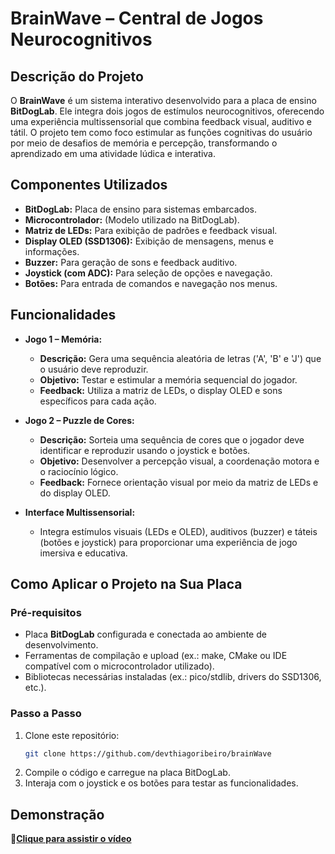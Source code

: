 # BrainWave – Central de Jogos Neurocognitivos

## Descrição do Projeto

O **BrainWave** é um sistema interativo desenvolvido para a placa de ensino **BitDogLab**. Ele integra dois jogos de estímulos neurocognitivos, oferecendo uma experiência multissensorial que combina feedback visual, auditivo e tátil. O projeto tem como foco estimular as funções cognitivas do usuário por meio de desafios de memória e percepção, transformando o aprendizado em uma atividade lúdica e interativa.

## Componentes Utilizados

- **BitDogLab:** Placa de ensino para sistemas embarcados.
- **Microcontrolador:** (Modelo utilizado na BitDogLab).
- **Matriz de LEDs:** Para exibição de padrões e feedback visual.
- **Display OLED (SSD1306):** Exibição de mensagens, menus e informações.
- **Buzzer:** Para geração de sons e feedback auditivo.
- **Joystick (com ADC):** Para seleção de opções e navegação.
- **Botões:** Para entrada de comandos e navegação nos menus.   

## Funcionalidades

- **Jogo 1 – Memória:**  
  - **Descrição:** Gera uma sequência aleatória de letras ('A', 'B' e 'J') que o usuário deve reproduzir.  
  - **Objetivo:** Testar e estimular a memória sequencial do jogador.  
  - **Feedback:** Utiliza a matriz de LEDs, o display OLED e sons específicos para cada ação.

- **Jogo 2 – Puzzle de Cores:**  
  - **Descrição:** Sorteia uma sequência de cores que o jogador deve identificar e reproduzir usando o joystick e botões.  
  - **Objetivo:** Desenvolver a percepção visual, a coordenação motora e o raciocínio lógico.  
  - **Feedback:** Fornece orientação visual por meio da matriz de LEDs e do display OLED.

- **Interface Multissensorial:**  
  - Integra estímulos visuais (LEDs e OLED), auditivos (buzzer) e táteis (botões e joystick) para proporcionar uma experiência de jogo imersiva e educativa.

## Como Aplicar o Projeto na Sua Placa

### Pré-requisitos

- Placa **BitDogLab** configurada e conectada ao ambiente de desenvolvimento.
- Ferramentas de compilação e upload (ex.: make, CMake ou IDE compatível com o microcontrolador utilizado).
- Bibliotecas necessárias instaladas (ex.: pico/stdlib, drivers do SSD1306, etc.).

### Passo a Passo

1. Clone este repositório:
   ```sh
   git clone https://github.com/devthiagoribeiro/brainWave
2. Compile o código e carregue na placa BitDogLab.
3. Interaja com o joystick e os botões para testar as funcionalidades.

## Demonstração

**🎥[Clique para assistir o vídeo](https://youtu.be/PJU2xTsRvgE)**